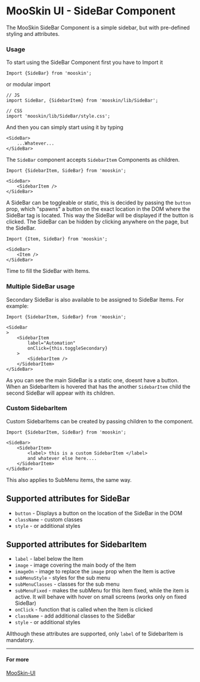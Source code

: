 # MooSkin UI - SideBar Component

The MooSkin SideBar Component is a simple sidebar, but with pre-defined styling and attributes.

### Usage

To start using the SideBar Component first you have to Import it

```
Import {SideBar} from 'mooskin';
```
or modular import
```
// JS
import SideBar, {SidebarItem} from 'mooskin/lib/SideBar';

// CSS
import 'mooskin/lib/SideBar/style.css';
```

And then you can simply start using it by typing

```
<SideBar>
    ...Whatever...
</SideBar>
```

The `SideBar` component accepts `SidebarItem` Components as children.

```
Import {SidebarItem, SideBar} from 'mooskin';

<SideBar>
    <SidebarItem />
</SideBar>
```

A SideBar can be toggleable or static, this is decided by passing the `button` prop, which "spawns" a button on the exact location in the DOM where the SideBar tag is located.
This way the SideBar will be displayed if the button is clicked. The SideBar can be hidden by clicking anywhere on the page, but the SideBar.

```
Import {Item, SideBar} from 'mooskin';

<SideBar>
    <Item />
</SideBar>
```

Time to fill the SideBar with Items.

### Multiple SideBar usage

Secondary SideBar is also available to be assigned to SideBar Items. For example:

```
Import {SidebarItem, SideBar} from 'mooskin';

<SideBar
>
    <SidebarItem
        label="Automation"
        onClick={this.toggleSecondary}
    >
        <SidebarItem />
    </SidebarItem>
</SideBar>

```

As you can see the main SideBar is a static one, doesnt have a button. When an SidebarItem is hovered that has the another `SidebarItem` child the second SideBar will appear with its children.

### Custom SidebarItem

Custom SidebarItems can be created by passing children to the component.

```
Import {SidebarItem, SideBar} from 'mooskin';

<SideBar>
    <SidebarItem>
        <label> this is a custom SidebarItem </label>
        and whatever else here....
    </SidebarItem>
</SideBar>

```

This also applies to SubMenu items, the same way.

<div class="playground-doc">

## Supported attributes for SideBar 

* `button` - Displays a button on the location of the SideBar in the DOM
* `className` - custom classes
* `style` - or additional styles

## Supported attributes for SidebarItem

* `label` - label below the Item
* `image` - image covering the main body of the Item
* `imageOn` - image to replace the `image` prop when the Item is active
* `subMenuStyle` - styles for the sub menu
* `subMenuClasses` - classes for the sub menu
* `subMenuFixed` - makes the subMenu for this item fixed, while the item is active. It will behave with hover on small screens (works only on fixed SideBar)
* `onClick` - function that is called when the Item is clicked
* `className` - add additional classes to the SideBar
* `style` - or additional styles

</div>

Allthough these attributes are supported, only `label` of te SidebarItem is mandatory.

___

#### For more

[MooSkin-UI](https://github.com/moosend/mooskin-ui)
